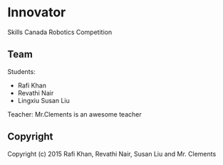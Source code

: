 # Innovator
Skills Canada Robotics Competition

## Team
Students:
- Rafi Khan
- Revathi Nair
- Lingxiu Susan Liu

Teacher:
Mr.Clements is an awesome teacher


## Copyright
Copyright (c) 2015 Rafi Khan, Revathi Nair, Susan Liu and Mr. Clements